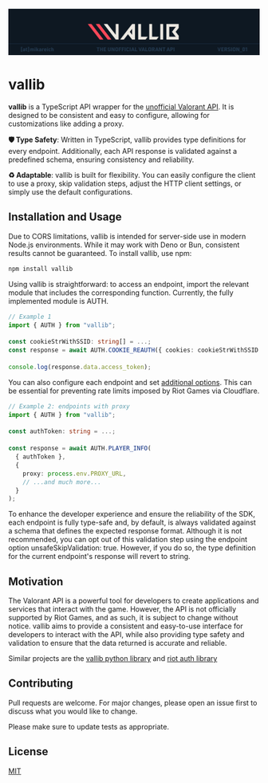 ![Banner](https://github.com/mikareich/vallib/blob/main/banner.png)

# vallib

**vallib** is a TypeScript API wrapper for the [unofficial Valorant API](https://valapidocs.techchrism.me/). It is designed to be consistent and easy to configure, allowing for customizations like adding a proxy.

**🛡️ Type Safety**: Written in TypeScript, vallib provides type definitions for every endpoint. Additionally, each API response is validated against a predefined schema, ensuring consistency and reliability.

**♻️ Adaptable**: vallib is built for flexibility. You can easily configure the client to use a proxy, skip validation steps, adjust the HTTP client settings, or simply use the default configurations.

## Installation and Usage

Due to CORS limitations, vallib is intended for server-side use in modern Node.js environments. While it may work with Deno or Bun, consistent results cannot be guaranteed. To install vallib, use npm:

```bash
npm install vallib
```

Using vallib is straightforward: to access an endpoint, import the relevant module that includes the corresponding function. Currently, the fully implemented module is AUTH.

```ts
// Example 1
import { AUTH } from "vallib";

const cookieStrWithSSID: string[] = ...;
const response = await AUTH.COOKIE_REAUTH({ cookies: cookieStrWithSSID });

console.log(response.data.access_token);
```

You can also configure each endpoint and set [additional options](https://github.com/mikareich/vallib/blob/9c70c7a478c137512e50feb6c0311aca5a08d547/src/core/types.ts#L15). This can be essential for preventing rate limits imposed by Riot Games via Cloudflare.

```ts
// Example 2: endpoints with proxy
import { AUTH } from "vallib";

const authToken: string = ...;

const response = await AUTH.PLAYER_INFO(
  { authToken },
  {
    proxy: process.env.PROXY_URL,
    // ...and much more...
  }
);
```

To enhance the developer experience and ensure the reliability of the SDK, each endpoint is fully type-safe and, by default, is always validated against a schema that defines the expected response format. Although it is not recommended, you can opt out of this validation step using the endpoint option unsafeSkipValidation: true. However, if you do so, the type definition for the current endpoint's response will revert to string.

## Motivation

The Valorant API is a powerful tool for developers to create applications and services that interact with the game. However, the API is not officially supported by Riot Games, and as such, it is subject to change without notice. vallib aims to provide a consistent and easy-to-use interface for developers to interact with the API, while also providing type safety and validation to ensure that the data returned is accurate and reliable.

Similar projects are the [vallib python library](https://github.com/ValUtils/ValLib) and [riot auth library](https://github.com/floxay/python-riot-auth)

## Contributing

Pull requests are welcome. For major changes, please open an issue first to discuss what you would like to change.

Please make sure to update tests as appropriate.

## License

[MIT](https://choosealicense.com/licenses/mit/)
